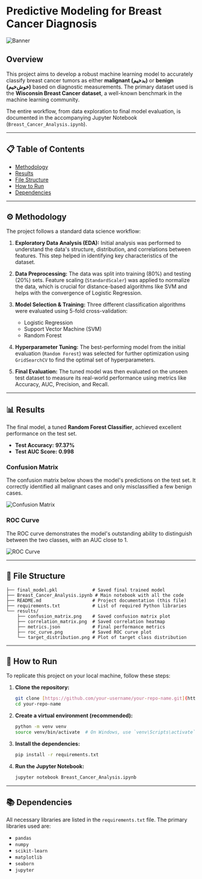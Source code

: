 # Predictive Modeling for Breast Cancer Diagnosis

![Banner](https://user-images.githubusercontent.com/26413235/149544435-01f5a7e3-b3c1-4578-8686-353818e32e85.png)

##  Overview

This project aims to develop a robust machine learning model to accurately classify breast cancer tumors as either **malignant (بدخیم)** or **benign (خوش‌خیم)** based on diagnostic measurements. The primary dataset used is the **Wisconsin Breast Cancer dataset**, a well-known benchmark in the machine learning community.

The entire workflow, from data exploration to final model evaluation, is documented in the accompanying Jupyter Notebook (`Breast_Cancer_Analysis.ipynb`).

---

## 📋 Table of Contents
- [Methodology](#-methodology)
- [Results](#-results)
- [File Structure](#-file-structure)
- [How to Run](#-how-to-run)
- [Dependencies](#-dependencies)

---

## ⚙️ Methodology

The project follows a standard data science workflow:

1.  **Exploratory Data Analysis (EDA):** Initial analysis was performed to understand the data's structure, distribution, and correlations between features. This step helped in identifying key characteristics of the dataset.

2.  **Data Preprocessing:** The data was split into training (80%) and testing (20%) sets. Feature scaling (`StandardScaler`) was applied to normalize the data, which is crucial for distance-based algorithms like SVM and helps with the convergence of Logistic Regression.

3.  **Model Selection & Training:** Three different classification algorithms were evaluated using 5-fold cross-validation:
    * Logistic Regression
    * Support Vector Machine (SVM)
    * Random Forest

4.  **Hyperparameter Tuning:** The best-performing model from the initial evaluation (`Random Forest`) was selected for further optimization using `GridSearchCV` to find the optimal set of hyperparameters.

5.  **Final Evaluation:** The tuned model was then evaluated on the unseen test dataset to measure its real-world performance using metrics like Accuracy, AUC, Precision, and Recall.

---

## 📊 Results

The final model, a tuned **Random Forest Classifier**, achieved excellent performance on the test set.

-   **Test Accuracy:** **97.37%**
-   **Test AUC Score:** **0.998**

### Confusion Matrix
The confusion matrix below shows the model's predictions on the test set. It correctly identified all malignant cases and only misclassified a few benign cases.

![Confusion Matrix](results/confusion_matrix.png)

### ROC Curve
The ROC curve demonstrates the model's outstanding ability to distinguish between the two classes, with an AUC close to 1.

![ROC Curve](results/roc_curve.png)

---

## 📁 File Structure

```
├── final_model.pkl             # Saved final trained model
├── Breast_Cancer_Analysis.ipynb # Main notebook with all the code
├── README.md                   # Project documentation (this file)
├── requirements.txt            # List of required Python libraries
└── results/
    ├── confusion_matrix.png    # Saved confusion matrix plot
    ├── correlation_matrix.png  # Saved correlation heatmap
    ├── metrics.json            # Final performance metrics
    ├── roc_curve.png           # Saved ROC curve plot
    └── target_distribution.png # Plot of target class distribution
```

---

## 🚀 How to Run

To replicate this project on your local machine, follow these steps:

1.  **Clone the repository:**
    ```bash
    git clone [https://github.com/your-username/your-repo-name.git](https://github.com/your-username/your-repo-name.git)
    cd your-repo-name
    ```

2.  **Create a virtual environment (recommended):**
    ```bash
    python -m venv venv
    source venv/bin/activate  # On Windows, use `venv\Scripts\activate`
    ```

3.  **Install the dependencies:**
    ```bash
    pip install -r requirements.txt
    ```

4.  **Run the Jupyter Notebook:**
    ```bash
    jupyter notebook Breast_Cancer_Analysis.ipynb
    ```
---

## 📚 Dependencies

All necessary libraries are listed in the `requirements.txt` file. The primary libraries used are:
-   `pandas`
-   `numpy`
-   `scikit-learn`
-   `matplotlib`
-   `seaborn`
-   `jupyter`
